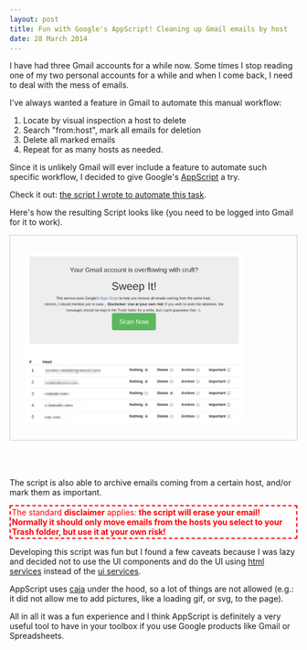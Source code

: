 ```yaml
---
layout: post
title: Fun with Google's AppScript! Cleaning up Gmail emails by host
date: 28 March 2014
---
```


I have had three Gmail accounts for a while now. Some times I stop
reading one of my two personal accounts for a while and when I come
back, I need to deal with the mess of emails.

I've always wanted a feature in Gmail to automate this manual workflow:

1. Locate by visual inspection a host to delete
2. Search "from:host", mark all emails for deletion
3. Delete all marked emails
4. Repeat for as many hosts as needed.

Since it is unlikely Gmail will ever include a feature to automate such
specific workflow, I decided to give Google's
[AppScript](https://developers.google.com/apps-script/) a try.

Check it out: [the script I wrote to automate this task](https://script.google.com/d/12ONoFC4Cg05GQI1Q1Y8G50AfWk3wvdmkanTryZ6KndbAdt_l7GGYWqBZ/edit?usp=sharing).

Here's how the resulting Script looks like (you need to be logged into
Gmail for it to work).

<div class="align_center" style="padding: 2em; border: 1px solid #ccc;">
  <a href="https://script.google.com/macros/s/AKfycbzjJCBslPATMZVvOPMVuwXRCLEAoeoZGAWwzUX4QgU/dev">
    <img style="max-width: 85%;" src="/images/gmail-sweeper.png" title="Gmail Sweeper" alt="Gmail Sweeper Screenshot" />
  </a>
</div>

<br/>
<br/>
<br/>

The script is also able to archive emails coming from a certain host,
and/or mark them as important.

<div style="color: red; border: 2px dashed red; padding: 2px;">
The standard <strong>disclaimer</strong> applies: <strong>the script
will erase your email! Normally it should only move emails from the
hosts you select to your Trash folder, but use it at your own
risk!</strong>
</div>

Developing this script was fun but I found a few caveats because I was
lazy and decided not to use the UI components and do the UI using
[html services](https://developers.google.com/apps-script/execution_web_apps) instead of the
[ui services](https://developers.google.com/apps-script/guides/ui-service).

AppScript uses [caja](https://code.google.com/p/google-caja/) under the
hood, so a lot of things are not allowed (e.g.: it did not allow me to
add pictures, like a loading gif, or svg, to the page).

All in all it was a fun experience and I think AppScript is definitely a
very useful tool to have in your toolbox if you use Google products like
Gmail or Spreadsheets.
